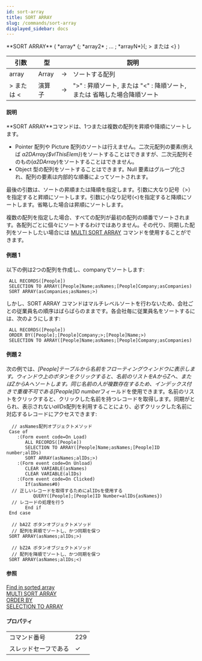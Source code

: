 ```yaml
---
id: sort-array
title: SORT ARRAY
slug: /commands/sort-array
displayed_sidebar: docs
---
```


<!--REF #_command_.SORT ARRAY.Syntax-->**SORT ARRAY** ( *array* {; *array2* ; ... ; *arrayN*}{; > または <} )<!-- END REF-->
<!--REF #_command_.SORT ARRAY.Params-->
| 引数 | 型 |  | 説明 |
| --- | --- | --- | --- |
| array | Array | &#8594;  | ソートする配列 |
| > または < | 演算子 | &#8594;  | ">" : 昇順ソート, または "<" : 降順ソート, または 省略した場合降順ソート |

<!-- END REF-->

#### 説明 

<!--REF #_command_.SORT ARRAY.Summary-->**SORT ARRAY**コマンドは、1つまたは複数の配列を昇順や降順にソートします。<!-- END REF-->

* Pointer 配列や Picture 配列のソートは行えません。二次元配列の要素(例えば *a2DArray{$vlThisElem}*)をソートすることはできますが、二次元配列そのもの(*a2DArray*)をソートすることはできません。
* Object 型の配列をソートすることはできます。Null 要素はグループ化され、配列の要素は内部的な順番によってソートされます。

最後の引数は、ソートの昇順または降順を指定します。引数に大なり記号（>）を指定すると昇順にソートします。引数に小なり記号(<)を指定すると降順にソートします。省略した場合は昇順にソートします。

複数の配列を指定した場合、すべての配列が最初の配列の順番でソートされます。各配列ごとに個々にソートするわけではありません。その代り、同期した配列をソートしたい場合には [MULTI SORT ARRAY](multi-sort-array.md) コマンドを使用することができます。

#### 例題 1 

以下の例は2つの配列を作成し、companyでソートします:

```4d
 ALL RECORDS([People])
 SELECTION TO ARRAY([People]Name;asNames;[People]Company;asCompanies)
 SORT ARRAY(asCompanies;asNames;>)
```

しかし、SORT ARRAY コマンドはマルチレベルソートを行わないため、会社ごとの従業員名の順序はばらばらのままです。各会社毎に従業員名をソートするには、次のようにします:

```4d
 ALL RECORDS([People])
 ORDER BY([People];[People]Company;>;[People]Name;>)
 SELECTION TO ARRAY([People]Name;asNames;[People]Company;asCompanies)
```

#### 例題 2 

次の例では、*\[People\]*テーブルから名前をフローティングウィンドウに表示します。ウィンドウ上のボタンをクリックすると、名前のリストをAからZへ、またはZからAへソートします。同じ名前の人が複数存在するため、インデックス付きで重複不可である*\[People\]ID number*フィールドを使用できます。名前のリストをクリックすると、クリックした名前を持つレコードを取得します。同期がとられ、表示されない*alIDs*配列を利用することにより、必ずクリックした名前に対応するレコードにアクセスできます:

```4d
  // asNames配列オブジェクトメソッド
 Case of
    :(Form event code=On Load)
       ALL RECORDS([People])
       SELECTION TO ARRAY([People]Name;asNames;[People]ID number;alIDs)
       SORT ARRAY(asNames;alIDs;>)
    :(Form event code=On Unload)
       CLEAR VARIABLE(asNames)
       CLEAR VARIABLE(alIDs)
    :(Form event code=On Clicked)
       If(asNames#0)
  // 正しいレコードを取得するためにalIDsを使用する
          QUERY([People];[People]ID Number=alIDs{asNames})
  // レコードの処理を行う
       End if
 End case
 
  // bA2Z ボタンオブジェクトメソッド
  // 配列を昇順でソートし、かつ同期を保つ
 SORT ARRAY(asNames;alIDs;>)
 
  // bZ2A ボタンオブジェクトメソッド
  // 配列を降順でソートし、かつ同期を保つ
 SORT ARRAY(asNames;alIDs;<)
```

#### 参照 

[Find in sorted array](find-in-sorted-array.md)  
[MULTI SORT ARRAY](multi-sort-array.md)  
[ORDER BY](order-by.md)  
[SELECTION TO ARRAY](selection-to-array.md)  

#### プロパティ

|  |  |
| --- | --- |
| コマンド番号 | 229 |
| スレッドセーフである | &check; |


